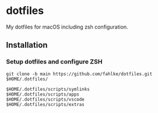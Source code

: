 # dotfiles

My dotfiles for macOS including zsh configuration.

## Installation

### Setup dotfiles and configure ZSH

    git clone -b main https://github.com/fahlke/dotfiles.git $HOME/.dotfiles/

    $HOME/.dotfiles/scripts/symlinks
    $HOME/.dotfiles/scripts/apps
    $HOME/.dotfiles/scripts/vscode
    $HOME/.dotfiles/scripts/extras
